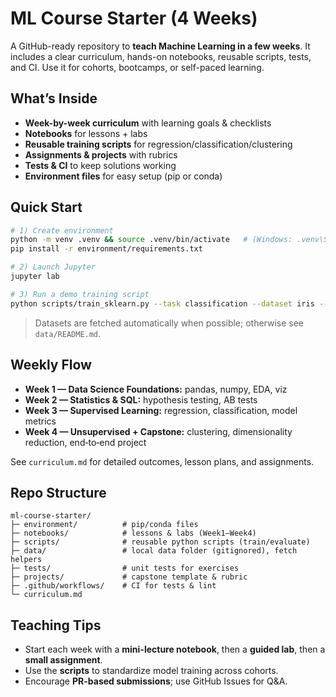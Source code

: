 # ML Course Starter (4 Weeks)

A GitHub-ready repository to **teach Machine Learning in a few weeks**. It includes a clear curriculum, hands-on notebooks, reusable scripts, tests, and CI. Use it for cohorts, bootcamps, or self-paced learning.

## What’s Inside
- **Week-by-week curriculum** with learning goals & checklists
- **Notebooks** for lessons + labs
- **Reusable training scripts** for regression/classification/clustering
- **Assignments & projects** with rubrics
- **Tests & CI** to keep solutions working
- **Environment files** for easy setup (pip or conda)

## Quick Start
```bash
# 1) Create environment
python -m venv .venv && source .venv/bin/activate   # (Windows: .venv\Scripts\activate)
pip install -r environment/requirements.txt

# 2) Launch Jupyter
jupyter lab

# 3) Run a demo training script
python scripts/train_sklearn.py --task classification --dataset iris --model random_forest
```

> Datasets are fetched automatically when possible; otherwise see `data/README.md`.

## Weekly Flow
- **Week 1 — Data Science Foundations:** pandas, numpy, EDA, viz
- **Week 2 — Statistics & SQL:** hypothesis testing, AB tests
- **Week 3 — Supervised Learning:** regression, classification, model metrics
- **Week 4 — Unsupervised + Capstone:** clustering, dimensionality reduction, end‑to‑end project

See `curriculum.md` for detailed outcomes, lesson plans, and assignments.

## Repo Structure
```
ml-course-starter/
├─ environment/          # pip/conda files
├─ notebooks/            # lessons & labs (Week1–Week4)
├─ scripts/              # reusable python scripts (train/evaluate)
├─ data/                 # local data folder (gitignored), fetch helpers
├─ tests/                # unit tests for exercises
├─ projects/             # capstone template & rubric
├─ .github/workflows/    # CI for tests & lint
└─ curriculum.md
```

## Teaching Tips
- Start each week with a **mini-lecture notebook**, then a **guided lab**, then a **small assignment**.
- Use the **scripts** to standardize model training across cohorts.
- Encourage **PR-based submissions**; use GitHub Issues for Q&A.
